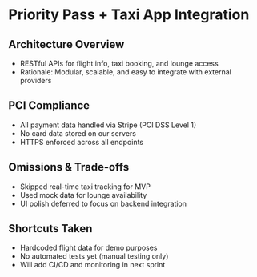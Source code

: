 # Priority Pass + Taxi App Integration

## Architecture Overview
- RESTful APIs for flight info, taxi booking, and lounge access
- Rationale: Modular, scalable, and easy to integrate with external providers

## PCI Compliance
- All payment data handled via Stripe (PCI DSS Level 1)
- No card data stored on our servers
- HTTPS enforced across all endpoints

## Omissions & Trade-offs
- Skipped real-time taxi tracking for MVP
- Used mock data for lounge availability
- UI polish deferred to focus on backend integration

## Shortcuts Taken
- Hardcoded flight data for demo purposes
- No automated tests yet (manual testing only)
- Will add CI/CD and monitoring in next sprint
